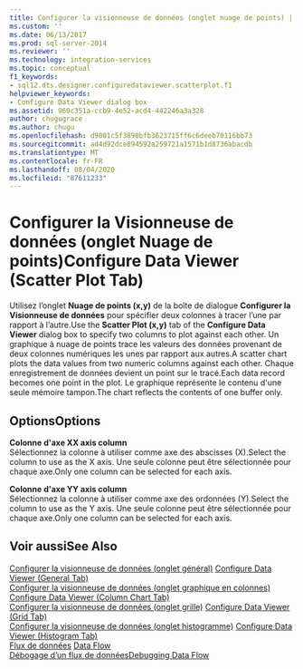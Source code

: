 ```yaml
---
title: Configurer la visionneuse de données (onglet nuage de points) | Microsoft Docs
ms.custom: ''
ms.date: 06/13/2017
ms.prod: sql-server-2014
ms.reviewer: ''
ms.technology: integration-services
ms.topic: conceptual
f1_keywords:
- sql12.dts.designer.configuredataviewer.scatterplot.f1
helpviewer_keywords:
- Configure Data Viewer dialog box
ms.assetid: 960c351a-ccb9-4e52-acd4-442246a3a328
author: chugugrace
ms.author: chugu
ms.openlocfilehash: d9001c5f3890bfb3623715ff6c6deeb70116bb73
ms.sourcegitcommit: ad4d92dce894592a259721a1571b1d8736abacdb
ms.translationtype: MT
ms.contentlocale: fr-FR
ms.lasthandoff: 08/04/2020
ms.locfileid: "87611233"
---
```

# <a name="configure-data-viewer-scatter-plot-tab"></a><span data-ttu-id="c0136-102">Configurer la Visionneuse de données (onglet Nuage de points)</span><span class="sxs-lookup"><span data-stu-id="c0136-102">Configure Data Viewer (Scatter Plot Tab)</span></span>
  <span data-ttu-id="c0136-103">Utilisez l’onglet **Nuage de points (x,y)** de la boîte de dialogue **Configurer la Visionneuse de données** pour spécifier deux colonnes à tracer l’une par rapport à l’autre.</span><span class="sxs-lookup"><span data-stu-id="c0136-103">Use the **Scatter Plot (x,y)** tab of the **Configure Data Viewer** dialog box to specify two columns to plot against each other.</span></span> <span data-ttu-id="c0136-104">Un graphique à nuage de points trace les valeurs des données provenant de deux colonnes numériques les unes par rapport aux autres.</span><span class="sxs-lookup"><span data-stu-id="c0136-104">A scatter chart plots the data values from two numeric columns against each other.</span></span> <span data-ttu-id="c0136-105">Chaque enregistrement de données devient un point sur le tracé.</span><span class="sxs-lookup"><span data-stu-id="c0136-105">Each data record becomes one point in the plot.</span></span> <span data-ttu-id="c0136-106">Le graphique représente le contenu d'une seule mémoire tampon.</span><span class="sxs-lookup"><span data-stu-id="c0136-106">The chart reflects the contents of one buffer only.</span></span>  
  
## <a name="options"></a><span data-ttu-id="c0136-107">Options</span><span class="sxs-lookup"><span data-stu-id="c0136-107">Options</span></span>  
 <span data-ttu-id="c0136-108">**Colonne d'axe X**</span><span class="sxs-lookup"><span data-stu-id="c0136-108">**X axis column**</span></span>  
 <span data-ttu-id="c0136-109">Sélectionnez la colonne à utiliser comme axe des abscisses (X).</span><span class="sxs-lookup"><span data-stu-id="c0136-109">Select the column to use as the X axis.</span></span> <span data-ttu-id="c0136-110">Une seule colonne peut être sélectionnée pour chaque axe.</span><span class="sxs-lookup"><span data-stu-id="c0136-110">Only one column can be selected for each axis.</span></span>  
  
 <span data-ttu-id="c0136-111">**Colonne d'axe Y**</span><span class="sxs-lookup"><span data-stu-id="c0136-111">**Y axis column**</span></span>  
 <span data-ttu-id="c0136-112">Sélectionnez la colonne à utiliser comme axe des ordonnées (Y).</span><span class="sxs-lookup"><span data-stu-id="c0136-112">Select the column to use as the Y axis.</span></span> <span data-ttu-id="c0136-113">Une seule colonne peut être sélectionnée pour chaque axe.</span><span class="sxs-lookup"><span data-stu-id="c0136-113">Only one column can be selected for each axis.</span></span>  
  
## <a name="see-also"></a><span data-ttu-id="c0136-114">Voir aussi</span><span class="sxs-lookup"><span data-stu-id="c0136-114">See Also</span></span>  
 <span data-ttu-id="c0136-115">[Configurer la visionneuse de données &#40;onglet général&#41;](../../2014/integration-services/configure-data-viewer-general-tab.md) </span><span class="sxs-lookup"><span data-stu-id="c0136-115">[Configure Data Viewer &#40;General Tab&#41;](../../2014/integration-services/configure-data-viewer-general-tab.md) </span></span>  
 <span data-ttu-id="c0136-116">[Configurer la visionneuse de données &#40;onglet graphique en colonnes&#41;](../../2014/integration-services/configure-data-viewer-column-chart-tab.md) </span><span class="sxs-lookup"><span data-stu-id="c0136-116">[Configure Data Viewer &#40;Column Chart Tab&#41;](../../2014/integration-services/configure-data-viewer-column-chart-tab.md) </span></span>  
 <span data-ttu-id="c0136-117">[Configurer la visionneuse de données &#40;onglet grille&#41;](../../2014/integration-services/configure-data-viewer-grid-tab.md) </span><span class="sxs-lookup"><span data-stu-id="c0136-117">[Configure Data Viewer &#40;Grid Tab&#41;](../../2014/integration-services/configure-data-viewer-grid-tab.md) </span></span>  
 <span data-ttu-id="c0136-118">[Configurer la visionneuse de données &#40;onglet histogramme&#41;](../../2014/integration-services/configure-data-viewer-histogram-tab.md) </span><span class="sxs-lookup"><span data-stu-id="c0136-118">[Configure Data Viewer &#40;Histogram Tab&#41;](../../2014/integration-services/configure-data-viewer-histogram-tab.md) </span></span>  
 <span data-ttu-id="c0136-119">[Flux de données](data-flow/data-flow.md) </span><span class="sxs-lookup"><span data-stu-id="c0136-119">[Data Flow](data-flow/data-flow.md) </span></span>  
 [<span data-ttu-id="c0136-120">Débogage d’un flux de données</span><span class="sxs-lookup"><span data-stu-id="c0136-120">Debugging Data Flow</span></span>](troubleshooting/debugging-data-flow.md)  
  
  
